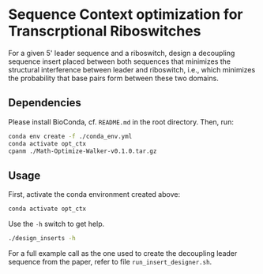 # Sequence Context optimization for Transcrptional Riboswitches

For a given 5' leader sequence and a riboswitch, design a decoupling
sequence insert placed between both sequences that minimizes the
structural interference between leader and riboswitch, i.e., which
minimizes the probability that base pairs form between these two
domains.

## Dependencies

Please install BioConda, cf. `README.md` in the root directory. Then, run:

```bash
conda env create -f ./conda_env.yml
conda activate opt_ctx
cpanm ./Math-Optimize-Walker-v0.1.0.tar.gz
```

## Usage

First, activate the conda environment created above:

```bash
conda activate opt_ctx
```

Use the `-h` switch to get help.

```bash
./design_inserts -h
```

For a full example call as the one used to create the decoupling leader
sequence from the paper, refer to file `run_insert_designer.sh`.
